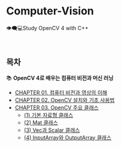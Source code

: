 # Computer-Vision
👁️‍🗨️💻Study OpenCV 4 with C++

<br/>

## 목차
📚 **OpenCV 4로 배우는 컴퓨터 비전과 머신 러닝**
* [CHAPTER 01. 컴퓨터 비전과 영상의 이해](https://github.com/cje172/Computer-Vision/blob/main/CHAPTER_01/study.md)
* [CHAPTER 02. OpenCV 설치와 기초 사용법](https://github.com/cje172/Computer-Vision/blob/main/CHAPTER_02/study.md)
* [CHAPTER 03. OpenCV 주요 클래스](https://github.com/cje172/Computer-Vision/blob/main/CHAPTER_03)
  * [(1) 기본 자료형 클래스](https://github.com/cje172/Computer-Vision/blob/main/CHAPTER_03/study_1.md)
  * [(2) Mat 클래스]()
  * [(3) Vec과 Scalar 클래스]()
  * [(4) InputArray와 OutputArray 클래스]()
